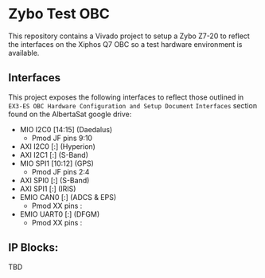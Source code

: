 # Zybo Test OBC

This repository contains a Vivado project to setup a Zybo Z7-20 to reflect the interfaces on the Xiphos Q7 OBC so a test hardware environment is available.

## Interfaces

This project exposes the following interfaces to reflect those outlined in `EX3-ES OBC Hardware Configuration and Setup Document` `Interfaces` section found on the AlbertaSat google drive:

- MIO I2C0 [14:15] (Daedalus)
	- Pmod JF pins 9:10
- AXI I2C0 [:] (Hyperion)
- AXI I2C1 [:] (S-Band)
- MIO SPI1 [10:12] (GPS)
	- Pmod JF pins 2:4
- AXI SPI0 [:] (S-Band)
- AXI SPI1 [:] (IRIS)
- EMIO CAN0 [:] (ADCS & EPS)
	- Pmod XX pins :
- EMIO UART0 [:] (DFGM)
	- Pmod XX pins :

## IP Blocks:

TBD

